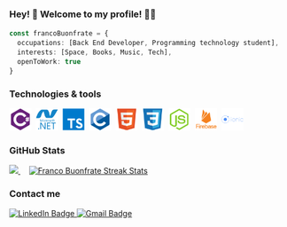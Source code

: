 <h3>Hey! 👋 Welcome to my profile! 👨‍💻</h3>

```ts
const francoBuonfrate = {
  occupations: [Back End Developer, Programming technology student],
  interests: [Space, Books, Music, Tech],
  openToWork: true
}
```

<section>
  <h3>Technologies & tools</h3>
  <img src="https://github.com/devicons/devicon/blob/master/icons/csharp/csharp-plain.svg" title="CSharp" alt="CSharp" width="40" height="40"/>&nbsp;
  <img src="https://github.com/devicons/devicon/blob/master/icons/dot-net/dot-net-plain-wordmark.svg" title="Dot-Net" alt="Dot-Net" width="40" height="40"/>&nbsp;
  <img src="https://github.com/devicons/devicon/blob/master/icons/typescript/typescript-original.svg" title="TypeScript" alt="TypeScript" width="40" height="40"/>&nbsp;
  <img src="https://github.com/devicons/devicon/blob/master/icons/c/c-original.svg" title="C" alt="C" width="40" height="40"/>&nbsp;
  <img src="https://github.com/devicons/devicon/blob/master/icons/html5/html5-original.svg" title="HTML5" alt="HTML3" width="40" height="40"/>&nbsp;
  <img src="https://github.com/devicons/devicon/blob/master/icons/css3/css3-original.svg"  title="CSS3" alt="CSS3" width="40" height="40"/>&nbsp;
  <img src="https://github.com/devicons/devicon/blob/master/icons/nodejs/nodejs-original.svg" title="Node.js" alt="Node.js" width="40" height="40"/>&nbsp;
  <img src="https://github.com/devicons/devicon/blob/master/icons/firebase/firebase-plain-wordmark.svg" title="Firebase" alt="Firebase" width="40" height="40"/>&nbsp;
  <img src="https://github.com/devicons/devicon/blob/master/icons/ionic/ionic-original-wordmark.svg" title="Ionic" alt="Ionic" width="40" height="40"/>&nbsp;
</section>


<section>
  <h3 align="left">GitHub Stats</h3>
  <a href="https://github.com/Franco-Buonfrate/github-readme-stats">
    <img width="300" src="https://github-readme-stats.vercel.app/api/top-langs/?username=Franco-Buonfrate&title_color=61dafb&text_color=ffffff&icon_color=61dafb&bg_color=20232a&layout=compact&border_color=61dafb&hide_border=true&size_weight=0.5&count_weight=0.5" />
  </a>
  &nbsp; &nbsp;
  <a href="https://github.com/valentinbegnis/github-readme-streak-stats">
    <img width="400" src="https://streak-stats.demolab.com/?user=Franco-Buonfrate&theme=react&border=61dafb&hide_border=true" alt="Franco Buonfrate Streak Stats" />
  </a>
</section>

<section>
  <h3 align="left">Contact me</h3>  
  <a href="https://www.linkedin.com/in/franco-buonfrate-775831207/" target="_blank">
    <img src="https://img.shields.io/badge/LinkedIn-blue?style=for-the-badge&logo=linkedin&logoColor=white" alt="LinkedIn Badge"/>
  </a>
  <a href="https://mail.google.com/mail/?view=cm&fs=1&to=begnisvalentin@gmail.com" target="_blank">
    <img src="https://img.shields.io/badge/Gmail-D14836?style=for-the-badge&logo=gmail&logoColor=white" alt="Gmail Badge"/>
  </a>
</section>

